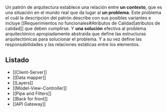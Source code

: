 Un patrón de arquitectura establece una relación entre **un contexto**, que es una situación en el mundo real que da lugar al **un problema**. Este problema el cuál la descripción del patrón describe con sus posibles variantes e incluye [[Requerimientos no funcionales#Atributos de Calidad|atributos de calidad]] que deben cumplirse. Y **una solución** efectiva al problema arquitectónico apropiadamente abstraida que define las estructuras arquitectónicas para solucionar el problema. Y a su vez define las responsabilidades y las relaciones estáticas entre los elementos.

## Listado
- [[Client-Server]]
- [[Data mapper]]
- [[Layers]]
- [[Model-View-Controller]]
- [[Pipe and Filters]]
- [[Back for front]]
- [[API Gateway]]